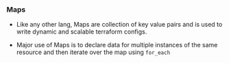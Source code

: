### Maps

- Like any other lang, Maps are collection of key value pairs and is used to write dynamic and scalable terraform configs.

- Major use of Maps is to declare data for multiple instances of the same resource and then iterate over the map using `for_each`
